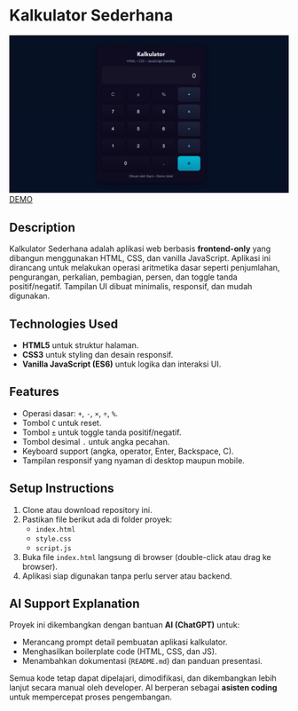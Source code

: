 # Kalkulator Sederhana
<img src="screenshoot.png" alt="preview web">
<a href="https://kayissun.github.io/kalkulator/">DEMO</a>

## Description
Kalkulator Sederhana adalah aplikasi web berbasis **frontend-only** yang dibangun menggunakan HTML, CSS, dan vanilla JavaScript. Aplikasi ini dirancang untuk melakukan operasi aritmetika dasar seperti penjumlahan, pengurangan, perkalian, pembagian, persen, dan toggle tanda positif/negatif. Tampilan UI dibuat minimalis, responsif, dan mudah digunakan.

## Technologies Used
- **HTML5** untuk struktur halaman.
- **CSS3** untuk styling dan desain responsif.
- **Vanilla JavaScript (ES6)** untuk logika dan interaksi UI.

## Features
- Operasi dasar: `+`, `-`, `×`, `÷`, `%`.
- Tombol `C` untuk reset.
- Tombol `±` untuk toggle tanda positif/negatif.
- Tombol desimal `.` untuk angka pecahan.
- Keyboard support (angka, operator, Enter, Backspace, C).
- Tampilan responsif yang nyaman di desktop maupun mobile.

## Setup Instructions
1. Clone atau download repository ini.
2. Pastikan file berikut ada di folder proyek:
   - `index.html`
   - `style.css`
   - `script.js`
3. Buka file `index.html` langsung di browser (double-click atau drag ke browser).
4. Aplikasi siap digunakan tanpa perlu server atau backend.

## AI Support Explanation
Proyek ini dikembangkan dengan bantuan **AI (ChatGPT)** untuk:
- Merancang prompt detail pembuatan aplikasi kalkulator.
- Menghasilkan boilerplate code (HTML, CSS, dan JS).
- Menambahkan dokumentasi (`README.md`) dan panduan presentasi.

Semua kode tetap dapat dipelajari, dimodifikasi, dan dikembangkan lebih lanjut secara manual oleh developer. AI berperan sebagai **asisten coding** untuk mempercepat proses pengembangan.
